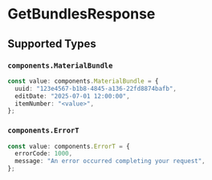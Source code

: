 # GetBundlesResponse


## Supported Types

### `components.MaterialBundle`

```typescript
const value: components.MaterialBundle = {
  uuid: "123e4567-b1b8-4845-a136-22fd8874bafb",
  editDate: "2025-07-01 12:00:00",
  itemNumber: "<value>",
};
```

### `components.ErrorT`

```typescript
const value: components.ErrorT = {
  errorCode: 1000,
  message: "An error occurred completing your request",
};
```

